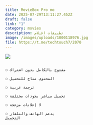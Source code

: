 ```yaml
---
title: MovieBox Pro mo
date: 2025-07-29T13:11:27.452Z
draft: false
link: "1"
category: movies
description: تطبيقات افـلام
image: /images/uploads/1000118976.jpg
file: https://t.me/techtouch7/2070
---
```

![](/images/uploads/1000118976.jpg)

```

```

```
❍ مفتوح بالكامل بدون اشتراك

❍ المحتوى متاح للتحميل 

❍ ترجمة عربية 

❍ تحميل مباشر بجودات مختلفة

❍ لا إعلانات مزعجة

❍ يدعم الهاتف والتلفاز 
التحمبل
```